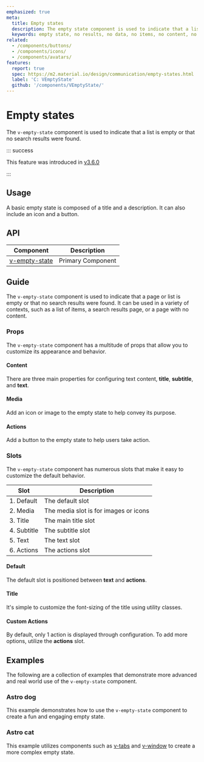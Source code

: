```yaml
---
emphasized: true
meta:
  title: Empty states
  description: The empty state component is used to indicate that a list is empty or that no search results were found.
  keywords: empty state, no results, no data, no items, no content, no records, no information, no search results
related:
  - /components/buttons/
  - /components/icons/
  - /components/avatars/
features:
  report: true
  spec: https://m2.material.io/design/communication/empty-states.html
  label: 'C: VEmptyState'
  github: '/components/VEmptyState/'
---
```


# Empty states

The `v-empty-state` component is used to indicate that a list is empty or that no search results were found.

<PageFeatures />

::: success

This feature was introduced in [v3.6.0](/getting-started/release-notes/?version=v3.6.0)

:::

## Usage

A basic empty state is composed of a title and a description. It can also include an icon and a button.

<ExamplesUsage name="v-empty-state" />

<PromotedEntry />

## API

| Component | Description |
| - | - |
| [v-empty-state](/api/v-empty-state/) | Primary Component |

<ApiInline hide-links />

## Guide

The `v-empty-state` component is used to indicate that a page or list is empty or that no search results were found. It can be used in a variety of contexts, such as a list of items, a search results page, or a page with no content.

### Props

The `v-empty-state` component has a multitude of props that allow you to customize its appearance and behavior.

#### Content

There are three main properties for configuring text content, **title**, **subtitle**, and **text**.

<ExamplesExample file="v-empty-state/prop-content" />

#### Media

Add an icon or image to the empty state to help convey its purpose.

<ExamplesExample file="v-empty-state/prop-media" />

#### Actions

Add a button to the empty state to help users take action.

<ExamplesExample file="v-empty-state/prop-actions" />

### Slots

The `v-empty-state` component has numerous slots that make it easy to customize the default behavior.

| Slot | Description |
| - | - |
| 1. Default | The default slot |
| 2. Media | The media slot is for images or icons |
| 3. Title | The main title slot |
| 4. Subtitle | The subtitle slot |
| 5. Text | The text slot |
| 6. Actions | The actions slot |

#### Default

The default slot is positioned between **text** and **actions**.

<ExamplesExample file="v-empty-state/slot-default" />

#### Title

It's simple to customize the font-sizing of the title using utility classes.

<ExamplesExample file="v-empty-state/slot-title" />

#### Custom Actions

By default, only 1 action is displayed through configuration. To add more options, utilize the **actions** slot.

<ExamplesExample file="v-empty-state/slot-actions" />

## Examples

The following are a collection of examples that demonstrate more advanced and real world use of the `v-empty-state` component.

### Astro dog

This example demonstrates how to use the `v-empty-state` component to create a fun and engaging empty state.

<ExamplesExample file="v-empty-state/misc-astro-dog" />

### Astro cat

This example utilizes components such as [v-tabs](/components/tabs/) and [v-window](/components/windows/) to create a more complex empty state.

<ExamplesExample file="v-empty-state/misc-astro-cat" />

